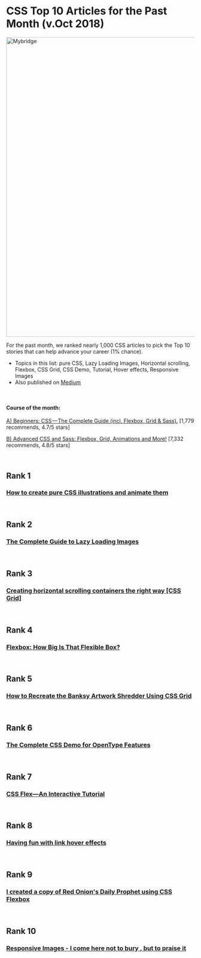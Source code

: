 # CSS Top 10 Articles for the Past Month (v.Oct 2018)

<img src="oct-CSS-top10.png" width="800" alt="Mybridge"></a>

For the past month, we ranked nearly 1,000 CSS articles to pick the Top 10 stories that can help advance your career (1% chance).
 
* Topics in this list: pure CSS, Lazy Loading Images, Horizontal scrolling, Flexbox, CSS Grid, CSS Demo, Tutorial, Hover effects, Responsive Images
* Also published on [Medium](https://goo.gl/GRyTz3)

<br>

#### Course of the month:

[A) Beginners: CSS — The Complete Guide (incl. Flexbox, Grid & Sass).](http://bit.ly/2MnOwnv) [1,779 recommends, 4.7/5 stars]

[B) Advanced CSS and Sass: Flexbox, Grid, Animations and More!](http://bit.ly/2mDiBDc) [7,332 recommends, 4.8/5 stars]

<br>

## Rank 1
### [How to create pure CSS illustrations and animate them](https://dev.to/agathacco/how-to-create-pure-css-illustrations-and-animate-them---part-1-1j1k?utm_source=mybridge&utm_medium=blog&utm_campaign=read_more)


<br>

## Rank 2
### [The Complete Guide to Lazy Loading Images](https://css-tricks.com/the-complete-guide-to-lazy-loading-images?utm_source=mybridge&utm_medium=blog&utm_campaign=read_more)


<br>

## Rank 3
### [Creating horizontal scrolling containers the right way [CSS Grid]](https://uxdesign.cc/creating-horizontal-scrolling-containers-the-right-way-css-grid-c256f64fc585?utm_source=mybridge&utm_medium=blog&utm_campaign=read_more)


<br>

## Rank 4
### [Flexbox: How Big Is That Flexible Box?](https://www.smashingmagazine.com/2018/09/flexbox-sizing-flexible-box?utm_source=mybridge&utm_medium=blog&utm_campaign=read_more)


<br>

## Rank 5
### [How to Recreate the Banksy Artwork Shredder Using CSS Grid](https://medium.com/@leemartin/how-to-recreate-the-banksy-artwork-shredder-using-css-grid-ff20c0f5a19?utm_source=mybridge&utm_medium=blog&utm_campaign=read_more)


<br>

## Rank 6
### [The Complete CSS Demo for OpenType Features](https://sparanoid.com/lab/opentype-features?utm_source=mybridge&utm_medium=blog&utm_campaign=read_more)


<br>

## Rank 7
### [CSS Flex—An Interactive Tutorial](https://medium.freecodecamp.org/css-flex-an-interactive-tutorial-19ff6e93558?utm_source=mybridge&utm_medium=blog&utm_campaign=read_more)


<br>

## Rank 8
### [Having fun with link hover effects](https://css-tricks.com/having-fun-with-link-hover-effects?utm_source=mybridge&utm_medium=blog&utm_campaign=read_more)


<br>

## Rank 9
### [I created a copy of Red Onion's Daily Prophet using CSS Flexbox](https://dev.to/analizapandac/creating-a-copy-of-red-onions-daily-prophet-using-css-flexbox-1klo?utm_source=mybridge&utm_medium=blog&utm_campaign=read_more)


<br>

## Rank 10
### [Responsive Images - I come here not to bury <img>, but to praise it](https://alistapart.com/article/responsive-images?utm_source=mybridge&utm_medium=blog&utm_campaign=read_more)


                    
